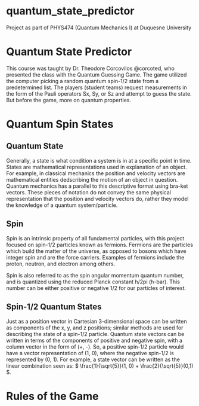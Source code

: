 # quantum_state_predictor
Project as part of PHYS474 (Quantum Mechanics I) at Duquesne University


# Quantum State Predictor
This course was taught by Dr. Theodore Corcovilos @corcoted, who presented the class with the Quantum Guessing Game. The game utilized the computer picking a random quantum spin-1/2 state from a predetermined list. The players (student teams) request measurements in the form of the Pauli operators Sx, Sy, or Sz and attempt to guess the state. But before the game, more on quantum properties.

# Quantum Spin States

## Quantum State
Generally, a state is what condition a system is in at a specific point in time. States are mathematical representations used in explanation of an object. For example, in classical mechanics the position and velocity vectors are mathematical entities dedscribing the motion of an object in question. Quantum mechanics has a parallel to this descriptive format using bra-ket vectors. These pieces of notation do not convey the same physical representation that the position and velocity vectors do, rather they model the knowledge of a quantum system/particle. 


## Spin
Spin is an intrinsic property of all fundamental particles, with this project focused on spin-1/2 particles known as fermions. Fermions are the particles which build the matter of the universe, as opposed to bosons which have integer spin and are the force carriers. Examples of fermions include the proton, neutron, and electron among others. 

Spin is also referred to as the spin angular momentum quantum number, and is quantized using the reduced Planck constant h/2pi (h-bar). This number can be either positive or negative 1/2 for our particles of interest. 

## Spin-1/2 Quantum States
Just as a position vector in Cartesian 3-dimensional space can be written as components of the x, y, and z positions; similar methods are used for describing the state of a spin-1/2 particle. Quantum state vectors can be written in terms of the components of positive and negative spin, with a column vector in the form of (+, -). So, a positive spin-1/2 particle would have a vector representation of (1, 0), where the negative spin-1/2 is represented by (0, 1). For example, a state vector can be written as the linear combination seen as: $ \frac{1}{\sqrt{5}}(1, 0) + \frac{2}{\sqrt{5}}(0,1) $. 

# Rules of the Game
